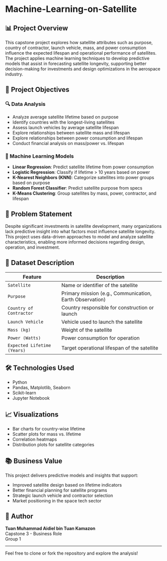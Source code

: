 # Machine-Learning-on-Satellite

## 📊 Project Overview

This capstone project explores how satellite attributes such as purpose, country of contractor, launch vehicle, mass, and power consumption influence the expected lifespan and operational performance of satellites. The project applies machine learning techniques to develop predictive models that assist in forecasting satellite longevity, supporting better decision-making for investments and design optimizations in the aerospace industry.

## 🧠 Project Objectives

### 🔍 Data Analysis
- Analyze average satellite lifetime based on purpose
- Identify countries with the longest-living satellites
- Assess launch vehicles by average satellite lifespan
- Explore relationships between satellite mass and lifespan
- Explore relationships between power consumption and lifespan
- Conduct financial analysis on mass/power vs. lifespan

### 🤖 Machine Learning Models
- **Linear Regression**: Predict satellite lifetime from power consumption
- **Logistic Regression**: Classify if lifetime > 10 years based on power
- **K-Nearest Neighbors (KNN)**: Categorize satellites into power groups based on purpose
- **Random Forest Classifier**: Predict satellite purpose from specs
- **K-Means Clustering**: Group satellites by mass, power, contractor, and lifespan

## 🧩 Problem Statement

Despite significant investments in satellite development, many organizations lack predictive insight into what factors most influence satellite longevity. This project uses data-driven approaches to model and analyze satellite characteristics, enabling more informed decisions regarding design, operation, and investment.

## 📂 Dataset Description

| Feature | Description |
|--------|-------------|
| `Satellite` | Name or identifier of the satellite |
| `Purpose` | Primary mission (e.g., Communication, Earth Observation) |
| `Country of Contractor` | Country responsible for construction or launch |
| `Launch Vehicle` | Vehicle used to launch the satellite |
| `Mass (kg)` | Weight of the satellite |
| `Power (Watts)` | Power consumption for operation |
| `Expected Lifetime (Years)` | Target operational lifespan of the satellite |

## 🛠️ Technologies Used
- Python
- Pandas, Matplotlib, Seaborn
- Scikit-learn
- Jupyter Notebook

## 📈 Visualizations
- Bar charts for country-wise lifetime
- Scatter plots for mass vs. lifetime
- Correlation heatmaps
- Distribution plots for satellite categories

## 📚 Business Value

This project delivers predictive models and insights that support:
- Improved satellite design based on lifetime indicators
- Better financial planning for satellite programs
- Strategic launch vehicle and contractor selection
- Market positioning in the space tech sector

## 👤 Author

**Tuan Muhammad Aidiel bin Tuan Kamazon**  
Capstone 3 - Business Role  
Group 1

---

Feel free to clone or fork the repository and explore the analysis!
